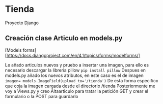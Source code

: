 # Tienda
Proyecto Django

## Creación clase Articulo en models.py

[Models forms][https://docs.djangoproject.com/en/4.1/topics/forms/modelforms/]

Le añado articulos nuevos y pruebo a insertar una imagen, para ello es necesario descargar la libreria pillow
```pip install pillow```
Despues en models.py añado los nuevos atributos, en este caso es el de imagen 
```imagen= models.ImageField(upload_to='/tienda')```
De esta forma especifico que coja la imagen cargada desde el directorio /tienda
Posteriormente me voy a Views.py y creo Altaarticulo para tratar la petición GET y crear el formulario o la POST para guardarlo 